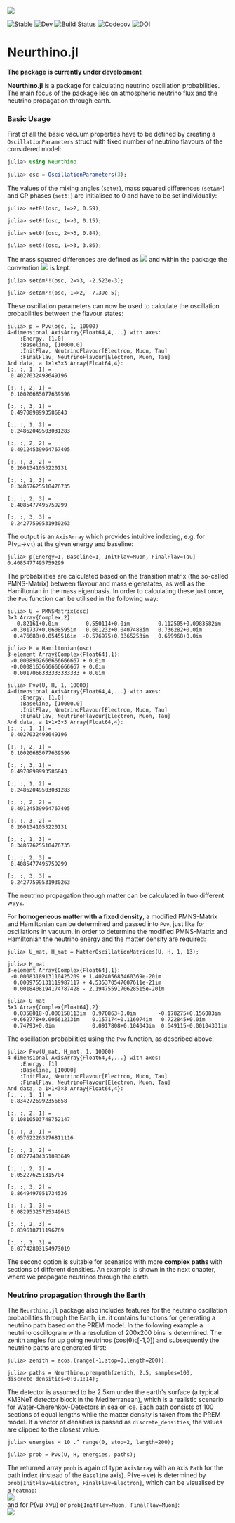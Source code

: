 ![](https://github.com/KM3NeT/Neurthino.jl/raw/master/docs/src/assets/neurthino.png)

[![Stable](https://img.shields.io/badge/docs-stable-blue.svg)](https://KM3NeT.github.io/Neurthino.jl/stable)
[![Dev](https://img.shields.io/badge/docs-dev-blue.svg)](https://KM3NeT.github.io/Neurthino.jl/dev)
[![Build Status](https://github.com/KM3NeT/Neurthino.jl/workflows/CI/badge.svg)](https://github.com/KM3NeT/Neurthino.jl/actions)
[![Codecov](https://codecov.io/gh/KM3NeT/Neurthino.jl/branch/master/graph/badge.svg)](https://codecov.io/gh/KM3NeT/Neurthino.jl)
[![DOI](https://zenodo.org/badge/DOI/10.5281/zenodo.3933364.svg)](https://doi.org/10.5281/zenodo.3933364)


# Neurthino.jl

**The package is currently under development**

**Neurthino.jl** is a package for calculating neutrino oscillation probabilities.
The main focus of the package lies on atmospheric neutrino flux and the neutrino
propagation through earth.

### Basic Usage
First of all the basic vacuum properties have to be defined by creating a
`OscillationParameters` struct with fixed number of neutrino flavours of the 
considered model:

```julia
julia> using Neurthino

julia> osc = OscillationParameters(3);
```

The values of the mixing angles (`setθ!`), mass squared differences (`setΔm²`)
and CP phases (`setδ!`) are initialised to 0 and have to be set individually:

```
julia> setθ!(osc, 1=>2, 0.59);

julia> setθ!(osc, 1=>3, 0.15);

julia> setθ!(osc, 2=>3, 0.84);

julia> setδ!(osc, 1=>3, 3.86);
```

The mass squared differences are defined as <img src="https://render.githubusercontent.com/render/math?math=\Delta_{ij}=m_i^2-m_j^2"> and
within the package the convention <img src="https://render.githubusercontent.com/render/math?math=\forall%20i%3Cj:m_i%3Cm_j"> is kept.

```
julia> setΔm²!(osc, 2=>3, -2.523e-3);

julia> setΔm²!(osc, 1=>2, -7.39e-5);
```

These oscillation parameters can now be used to calculate the oscillation
probabilities between the flavour states: 

```
julia> p = Pνν(osc, 1, 10000)
4-dimensional AxisArray{Float64,4,...} with axes:
    :Energy, [1.0]
    :Baseline, [10000.0]
    :InitFlav, NeutrinoFlavour[Electron, Muon, Tau]
    :FinalFlav, NeutrinoFlavour[Electron, Muon, Tau]
And data, a 1×1×3×3 Array{Float64,4}:
[:, :, 1, 1] =
 0.4027032498649196

[:, :, 2, 1] =
 0.10020685077639596

[:, :, 3, 1] =
 0.4970898993586843

[:, :, 1, 2] =
 0.24862049503031283

[:, :, 2, 2] =
 0.49124539964767405

[:, :, 3, 2] =
 0.2601341053220131

[:, :, 1, 3] =
 0.34867625510476735

[:, :, 2, 3] =
 0.4085477495759299

[:, :, 3, 3] =
 0.24277599531930263
```

The output is an `AxisArray` which provides intuitive indexing, e.g.
for P(νμ→ντ) at the given energy and baseline:

```
julia> p[Energy=1, Baseline=1, InitFlav=Muon, FinalFlav=Tau]
0.4085477495759299
```

The probabilities are calculated based on the transition matrix 
(the so-called PMNS-Matrix) between flavour and mass eigenstates,
as well as the Hamiltonian in the mass eigenbasis. In order to calculating these 
just once, the `Pνν` function can be utilised in the following way:

```
julia> U = PMNSMatrix(osc)
3×3 Array{Complex,2}:
   0.82161+0.0im         0.550114+0.0im        -0.112505+0.0983582im
 -0.301737+0.0608595im   0.601232+0.0407488im   0.736282+0.0im      
  0.476688+0.0545516im  -0.576975+0.0365253im   0.659968+0.0im

julia> H = Hamiltonian(osc)
3-element Array{Complex{Float64},1}:
 -0.0008902666666666667 + 0.0im
 -0.0008163666666666667 + 0.0im
  0.0017066333333333333 + 0.0im

julia> Pνν(U, H, 1, 10000)
4-dimensional AxisArray{Float64,4,...} with axes:
    :Energy, [1.0]
    :Baseline, [10000.0]
    :InitFlav, NeutrinoFlavour[Electron, Muon, Tau]
    :FinalFlav, NeutrinoFlavour[Electron, Muon, Tau]
And data, a 1×1×3×3 Array{Float64,4}:
[:, :, 1, 1] =
 0.4027032498649196

[:, :, 2, 1] =
 0.10020685077639596

[:, :, 3, 1] =
 0.4970898993586843

[:, :, 1, 2] =
 0.24862049503031283

[:, :, 2, 2] =
 0.49124539964767405

[:, :, 3, 2] =
 0.2601341053220131

[:, :, 1, 3] =
 0.34867625510476735

[:, :, 2, 3] =
 0.4085477495759299

[:, :, 3, 3] =
 0.24277599531930263
```

The neutrino propagation through matter can be calculated in two different ways.

For **homogeneous matter with a fixed density**, a modified PMNS-Matrix
and Hamiltonian can be determined and passed into `Pνν`, just like for
oscillations in vacuum. In order to determine the modified PMNS-Matrix and
Hamiltonian the neutrino energy and the matter density are required: 

```
julia> U_mat, H_mat = MatterOscillationMatrices(U, H, 1, 13);

julia> H_mat
3-element Array{Complex{Float64},1}:
 -0.0008318913110425209 + 1.402405683460369e-20im 
  0.0009755131119987117 + 4.535370547007611e-21im 
  0.0018408194174787428 - 2.1947559170628515e-20im

julia> U_mat
3×3 Array{Complex{Float64},2}:
  0.0358018-0.000158113im  0.970863+0.0im       -0.178275+0.156083im
 -0.662778+0.00661213im    0.157174+0.116074im   0.722845+0.0im
  0.74793+0.0im            0.0917808+0.104043im  0.649115-0.00104331im
```

The oscillation probabilities using the `Pνν` function, as described above:

```
julia> Pνν(U_mat, H_mat, 1, 10000)
4-dimensional AxisArray{Float64,4,...} with axes:
    :Energy, [1]
    :Baseline, [10000]
    :InitFlav, NeutrinoFlavour[Electron, Muon, Tau]
    :FinalFlav, NeutrinoFlavour[Electron, Muon, Tau]
And data, a 1×1×3×3 Array{Float64,4}:
[:, :, 1, 1] =
 0.8342726992356658

[:, :, 2, 1] =
 0.10810503748752147

[:, :, 3, 1] =
 0.057622263276811116

[:, :, 1, 2] =
 0.08277404351083649

[:, :, 2, 2] =
 0.052276251315704

[:, :, 3, 2] =
 0.8649497051734536

[:, :, 1, 3] =
 0.08295325725349613

[:, :, 2, 3] =
 0.839618711196769

[:, :, 3, 3] =
 0.07742803154973019

```

The second option is suitable for scenarios with more **complex paths** with
sections of different densities. An example is shown in the next chapter, where
we propagate neutrinos through the earth.

### Neutrino propagation through the Earth

The `Neurthino.jl` package also includes features for the neutrino oscillation probabilities
through the Earth, i.e. it contains functions for generating a neutrino path based on the
PREM model. In the following example a neutrino oscillogram with a resolution of 200x200 bins
is determined. The zenith angles for up going neutrinos (cos(θ)ϵ[-1,0]) and 
subsequently the neutrino paths are generated first:

```
julia> zenith = acos.(range(-1,stop=0,length=200));

julia> paths = Neurthino.prempath(zenith, 2.5, samples=100, discrete_densities=0:0.1:14);
```

The detector is assumed to be 2.5km under the earth's surface (a typical KM3NeT
detector block in the Mediterranean), which is a realistic scenario for
Water-Cherenkov-Detectors in sea or ice. Each path consists of 100 sections of
equal lengths while the matter density is taken from the PREM model.
If a vector of densities is passed as `discrete_densities`, the values are 
clipped to the closest value.

```
julia> energies = 10 .^ range(0, stop=2, length=200);

julia> prob = Pνν(U, H, energies, paths);
```
The returned array `prob` is again of type `AxisArray` with an axis `Path` for the path index (instead of the `Baseline` axis).
P(νe&#8594;νe) is determined by `prob[InitFlav=Electron, FinalFlav=Electron]`, which can be visualised by a `heatmap`:<br />
![](https://github.com/KM3NeT/Neurthino.jl/raw/master/docs/src/assets/earth_prob_elel.png) <br />
and for P(νμ&#8594;νμ) or `prob[InitFlav=Muon, FinalFlav=Muon]`:<br />
![](https://github.com/KM3NeT/Neurthino.jl/raw/master/docs/src/assets/earth_prob_mumu.png)
<!-- ```@index -->
<!-- ``` -->
<!--  -->
<!-- ```@autodocs -->
<!-- Modules = [Neurthino] -->
<!-- ``` -->
